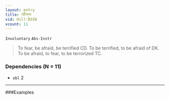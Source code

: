 ```yaml
---
layout: entry
title: འཇིགས་
vid: Hill:0558
vcount: 11
---
```

`Involuntary` `Abs-Instr`
> To fear, be afraid, be terrified CD\.
 To be terrified, to be afraid of DK\.
 To be afraid, to fear, to be terrorized TC\.

### Dependencies (N = 11)
* `obl` 2

---

###Examples



